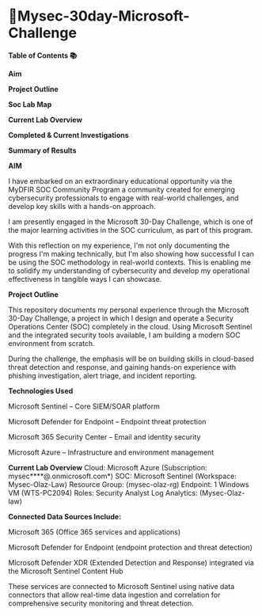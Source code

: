 # 🔐Mysec-30day-Microsoft-Challenge
**Table of Contents 📚**

**Aim** 

**Project Outline**

**Soc Lab Map**

**Current Lab Overview**

**Completed & Current Investigations**

**Summary of Results**


**AIM**

I have embarked on an extraordinary educational opportunity via the MyDFIR SOC Community Program a community created for emerging cybersecurity professionals to engage with real-world challenges, and develop key skills with a hands-on approach.

I am presently engaged in the Microsoft 30-Day Challenge, which is one of the major learning activities in the SOC curriculum, as part of this program.


With this reflection on my experience, I'm not only documenting the progress I'm making technically, but I'm also showing how successful I can be using the SOC methodology in real-world contexts. This is enabling me to solidify my understanding of cybersecurity and develop my operational effectiveness in tangible ways I can showcase. 

**Project Outline**


This repository documents my personal experience through the Microsoft 30-Day Challenge, a project in which I design and operate a Security Operations Center (SOC) completely in the cloud. Using Microsoft Sentinel and the integrated security tools available, I am building a modern SOC environment from scratch.


During the challenge, the emphasis will be on building skills in cloud-based threat detection and response, and gaining hands-on experience with phishing investigation, alert triage, and incident reporting.					

**Technologies  Used**

Microsoft Sentinel – Core SIEM/SOAR platform

Microsoft Defender for Endpoint – Endpoint threat protection

Microsoft 365 Security Center – Email and identity security

Microsoft Azure – Infrastructure and environment management

**Current Lab Overview**
Cloud: Microsoft Azure (Subscription: mysec****@.onmicrosoft.com*)
SOC: Microsoft Sentinel (Workspace: Mysec-Olaz-Law)
Resource Group: (mysec-olaz-rg)
Endpoint: 1 Windows VM (WTS-PC2094)
Roles: Security Analyst 
Log Analytics: (Mysec-Olaz-law)

**Connected Data Sources Include:**

Microsoft 365 (Office 365 services and applications)

Microsoft Defender for Endpoint (endpoint protection and threat detection)

Microsoft Defender XDR (Extended Detection and Response) integrated via the Microsoft Sentinel Content Hub

These services are connected to Microsoft Sentinel using native data connectors that allow real-time data ingestion and correlation for comprehensive security monitoring and threat detection.

